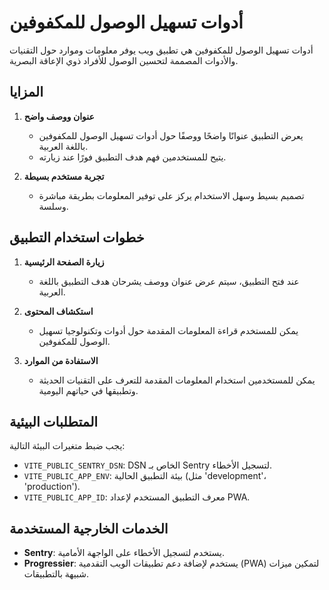 # أدوات تسهيل الوصول للمكفوفين

أدوات تسهيل الوصول للمكفوفين هي تطبيق ويب يوفر معلومات وموارد حول التقنيات والأدوات المصممة لتحسين الوصول للأفراد ذوي الإعاقة البصرية.

## المزايا

1. **عنوان ووصف واضح**
   - يعرض التطبيق عنوانًا واضحًا ووصفًا حول أدوات تسهيل الوصول للمكفوفين باللغة العربية.
   - يتيح للمستخدمين فهم هدف التطبيق فورًا عند زيارته.

2. **تجربة مستخدم بسيطة**
   - تصميم بسيط وسهل الاستخدام يركز على توفير المعلومات بطريقة مباشرة وسلسة.

## خطوات استخدام التطبيق

1. **زيارة الصفحة الرئيسية**
   - عند فتح التطبيق، سيتم عرض عنوان ووصف يشرحان هدف التطبيق باللغة العربية.

2. **استكشاف المحتوى**
   - يمكن للمستخدم قراءة المعلومات المقدمة حول أدوات وتكنولوجيا تسهيل الوصول للمكفوفين.

3. **الاستفادة من الموارد**
   - يمكن للمستخدمين استخدام المعلومات المقدمة للتعرف على التقنيات الحديثة وتطبيقها في حياتهم اليومية.

## المتطلبات البيئية

يجب ضبط متغيرات البيئة التالية:

- `VITE_PUBLIC_SENTRY_DSN`: DSN الخاص بـ Sentry لتسجيل الأخطاء.
- `VITE_PUBLIC_APP_ENV`: بيئة التطبيق الحالية (مثل 'development'، 'production').
- `VITE_PUBLIC_APP_ID`: معرف التطبيق المستخدم لإعداد PWA.

## الخدمات الخارجية المستخدمة

- **Sentry**: يستخدم لتسجيل الأخطاء على الواجهة الأمامية.
- **Progressier**: يستخدم لإضافة دعم تطبيقات الويب التقدمية (PWA) لتمكين ميزات شبيهة بالتطبيقات.
